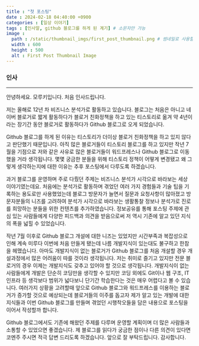 ```yaml
---
title : "첫 포스팅"
date : 2024-02-18 04:40:00 +0900
categories : [일상 이야기]
tags : [인사말, github 블로그를 하게 된 계기] # 소문자만 가능
image :
  path : /static/thumbnail_imgs/first_post_thumbnail.png # 썸네일로 사용할 이미지 링크 넣기
  width : 600
  height : 500
  alt : First Post Thumbnail Image
---
```



### 인사

---

안녕하세요. 모루키입니다. 처음 인사드립니다.

저는 올해로 12년 차 비즈니스 분석가로 활동하고 있습니다.
블로그는 처음은 아니고 네이버 블로거로 짧게 활동하다가 블로거 친화정책을 하고 있는 티스토리로 옮겨 약 4년이라는 장기간 동안 블로거로 활동하다가 Github 블로그로 오게 되었습니다.

Github 블로그를 하게 된 이유는 티스토리가 더이상 블로거 친화정책을 하고 있지 않다고 판단했기 때문입니다.
아직 많은 블로거들이 티스토리 블로그를 하고 있지만 작년 7월을 기점으로 저와 같은 사유로 많은 블로거들이 워드프레스나 Github 블로그로 이동했을 거라 생각됩니다.
몇몇 궁금한 분들을 위해 티스토리 정책이 어떻게 변경됐고 왜 그렇게 생각하는지에 대한 이유는 추후 포스팅에서 다루도록 하겠습니다.

과거 블로그를 운영하며 주로 다뤘던 주제는 비즈니스 분석가 시각으로 바라보는 세상 이야기였는데요.
처음에는 분석가로 활동하며 겪었던 여러 가지 경험들과 기술 팁을 기록하는 용도로만 사용했었는데 블로그 방문자가 늘면서 질문과 요청사항이 많아졌고 방문자분들의 니즈를 고려하여 분석가 시각으로 바라보는 생활통찰 정보나 분석가로 진로를 희망하는 분들을 위한 컨텐츠를 추가하였습니다.
정보공유를 통해 포스팅 주제에 관심 있는 사람들에게 다양한 피드백과 의견을 받음으로써 저 역시 기존에 알고 있던 지식의 폭을 넓힐 수 있었습니다.

작년 7월 이후로 Github 블로그 개설에 대한 니즈는 있었지만 시간부족과 복잡성으로 인해 계속 미루다 이번에 처음 만들게 됐는데 나름 개발지식이 있는대도 불구하고 한참을 헤맸습니다.
아마도 개발지식이 없는 블로거가 Github 블로그를 처음 개설할 경우 개설과정에서 많은 어려움이 따를 것이라 생각됩니다. 저는 취미로 즐기고 있지만 전문 블로거의 경우 이제는 개발지식도 갖추고 있어야 할 것으로 생각됩니다.
개발지식이 없는 사람들에게 개발은 단순히 코딩만을 생각할 수 있지만 코딩 외에도 Git이나 웹 구조, IT 인프라 등 생각보다 범위가 넓다보니 단기간 학습한다는 것은 매우 어렵다고 볼 수 있습니다.
여러가지 상황을 고려할때 앞으로 Github 블로그와 워드프레스를 이용하는 블로거가 증가할 것으로 예상되는데 블로거들의 이주를 돕고자 제가 알고 있는 개발에 대한 지식들과 이번 Github 블로그를 만들며 겪었던 시행착오들을 담은 내용으로 포스팅을 이어서 작성할까 합니다.

Github 블로그에서도 기존에 해왔던 주제를 다루며 운영할 계획이며 더 많은 사람들과 소통할 수 있었으면 좋겠습니다.
제 블로그를 읽다가 궁금한 점이나 다른 의견이 있다면 코멘주 주시면 적극 답변 드리도록 하겠습니다.
앞으로 잘 부탁드립니다.
감사합니다.





